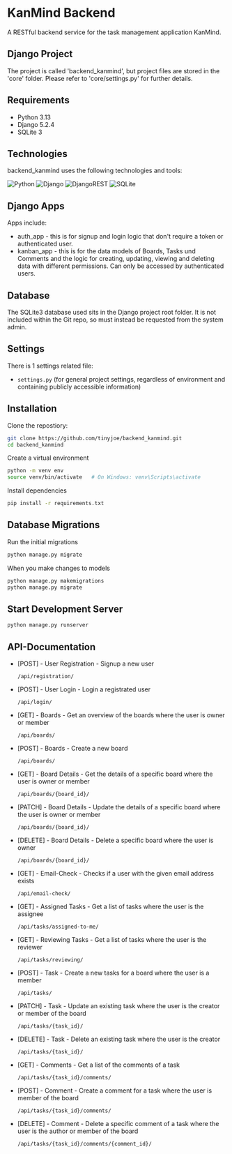 # KanMind Backend 

A RESTful backend service for the task management application KanMind.


## Django Project

The project is called 'backend_kanmind', but project files are stored in the 'core' folder. Please refer to 'core/settings.py' for further details.


## Requirements

+ Python 3.13
+ Django 5.2.4
+ SQLite 3


## Technologies

backend_kanmind uses the following technologies and tools: 

![Python](	https://img.shields.io/badge/Python-FFD43B?style=for-the-badge&logo=python&logoColor=blue)     ![Django](https://img.shields.io/badge/Django-5.2.4-green?style=for-the-badge&logo=django&logoColor=white)     ![DjangoREST](https://img.shields.io/badge/django%20rest-ff1709?style=for-the-badge&logo=django&logoColor=white)     ![SQLite](https://img.shields.io/badge/SQLite-3-blue?style=for-the-badge&logo=sqlite&logoColor=white)


## Django Apps

Apps include: 

+ auth_app - this is for signup and login logic that don't require a token or authenticated user.
+ kanban_app - this is for the data models of Boards, Tasks und Comments and the logic for creating, updating, viewing and deleting data with different permissions. Can only be accessed by authenticated users.


## Database

The SQLite3 database used sits in the Django project root folder. It is not included within the Git repo, so must instead be requested from the system admin. 


## Settings

There is 1 settings related file:

+ `settings.py` (for general project settings, regardless of environment and containing publicly accessible information)


## Installation

Clone the repostiory:
```sh
git clone https://github.com/tinyjoe/backend_kanmind.git
cd backend_kanmind
```

Create a virtual environment
```sh
python -m venv env
source venv/bin/activate   # On Windows: venv\Scripts\activate
```

Install dependencies
```sh
pip install -r requirements.txt
```

## Database Migrations

Run the initial migrations
```sh
python manage.py migrate
```

When you make changes to models
```sh
python manage.py makemigrations
python manage.py migrate
```

## Start Development Server
```sh
python manage.py runserver
```





## API-Documentation
- [POST] - User Registration - Signup a new user
  ```
  /api/registration/
  ```

- [POST] - User Login - Login a registrated user
  ```
  /api/login/
  ```

- [GET] - Boards - Get an overview of the boards where the user is owner or member
  ```
  /api/boards/
  ```

- [POST] - Boards - Create a new board
  ```
  /api/boards/
  ```

- [GET] - Board Details - Get the details of a specific board where the user is owner or member
  ```
  /api/boards/{board_id}/
  ```

- [PATCH] - Board Details - Update the details of a specific board where the user is owner or member
  ```
  /api/boards/{board_id}/
  ```

- [DELETE] - Board Details - Delete a specific board where the user is owner
  ```
  /api/boards/{board_id}/
  ```

- [GET] - Email-Check - Checks if a user with the given email address exists
  ```
  /api/email-check/
  ```

- [GET] - Assigned Tasks - Get a list of tasks where the user is the assignee
  ```
  /api/tasks/assigned-to-me/
  ```

- [GET] - Reviewing Tasks - Get a list of tasks where the user is the reviewer
  ```
  /api/tasks/reviewing/
  ```

- [POST] - Task - Create a new tasks for a board where the user is a member
  ```
  /api/tasks/
  ```

- [PATCH] - Task - Update an existing task where the user is the creator or member of the board
  ```
  /api/tasks/{task_id}/
  ```

- [DELETE] - Task - Delete an existing task where the user is the creator
  ```
  /api/tasks/{task_id}/
  ```

- [GET] - Comments - Get a list of the comments of a task
  ```
  /api/tasks/{task_id}/comments/
  ```

- [POST] - Comment - Create a comment for a task where the user is member of the board
  ```
  /api/tasks/{task_id}/comments/
  ```

- [DELETE] - Comment - Delete a specific comment of a task where the user is the author or member of the board
  ```
  /api/tasks/{task_id}/comments/{comment_id}/
  ```

  

